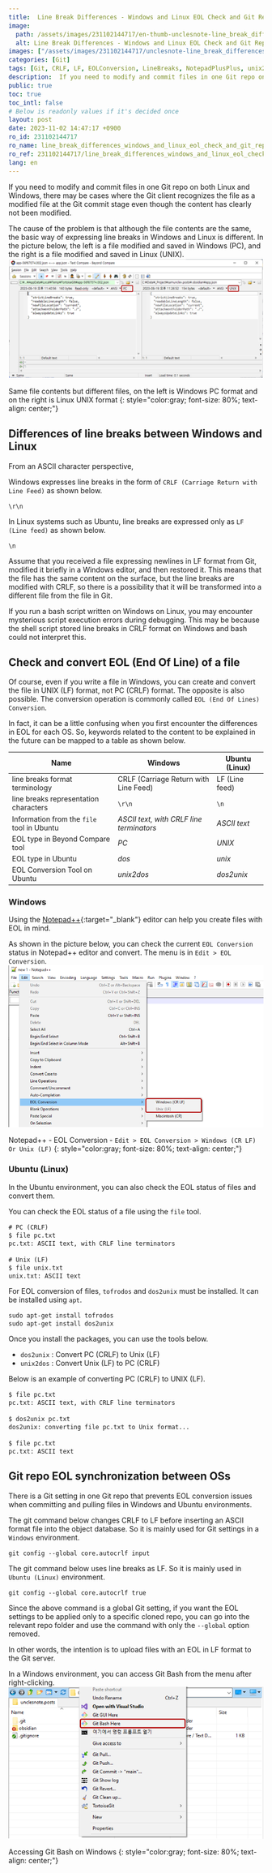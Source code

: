 ```yaml
---
title:  Line Break Differences - Windows and Linux EOL Check and Git Repo Sync
image:
  path: /assets/images/231102144717/en-thumb-unclesnote-line_break_differences_windows_and_linux_eol_check_and_git_repo_sync.png
  alt: Line Break Differences - Windows and Linux EOL Check and Git Repo Sync
images: ["/assets/images/231102144717/unclesnote-line_break_differences_windows_and_linux_eol_check_and_git_repo_sync-same_file_contents_but_different_files_on_the_left_is_windows_pc_format_and_on_the_right_is_linux_unix_format.png", "/assets/images/231102144717/unclesnote-line_break_differences_windows_and_linux_eol_check_and_git_repo_sync-notepad++-eol_conversion-edit_eol_conversion_windows_cr_lf_or_unix_lf.png", "/assets/images/231102144717/unclesnote-line_break_differences_windows_and_linux_eol_check_and_git_repo_sync-accessing_git_bash_on_windows.png"]
categories: [Git]
tags: [Git, CRLF, LF, EOLConversion, LineBreaks, NotepadPlusPlus, unix2dos, dos2unix]
description:  If you need to modify and commit files in one Git repo on both Linux and Windows, there may be cases where the Git client recognizes the file as a modified
public: true
toc: true
toc_intl: false
# Below is readonly values if it's decided once
layout: post
date: 2023-11-02 14:47:17 +0900
ro_id: 231102144717
ro_name: line_break_differences_windows_and_linux_eol_check_and_git_repo_sync
ro_ref: 231102144717/line_break_differences_windows_and_linux_eol_check_and_git_repo_sync
lang: en
---
```

If you need to modify and commit files in one Git repo on both Linux and Windows, there may be cases where the Git client recognizes the file as a modified file at the Git commit stage even though the content has clearly not been modified.  

The cause of the problem is that although the file contents are the same, the basic way of expressing line breaks in Windows and Linux is different. In the picture below, the left is a file modified and saved in Windows (PC), and the right is a file modified and saved in Linux (UNIX).  
![Same file contents but different files, on the left is Windows PC format and on the right is Linux UNIX format](/assets/images/231102144717/unclesnote-line_break_differences_windows_and_linux_eol_check_and_git_repo_sync-same_file_contents_but_different_files_on_the_left_is_windows_pc_format_and_on_the_right_is_linux_unix_format.png)  

Same file contents but different files, on the left is Windows PC format and on the right is Linux UNIX format
{: style="color:gray; font-size: 80%; text-align: center;"}

## Differences of line breaks between Windows and Linux
From an ASCII character perspective,  

Windows expresses line breaks in the form of `CRLF (Carriage Return with Line Feed)` as shown below.  

```text
\r\n
```
In Linux systems such as Ubuntu, line breaks are expressed only as `LF (Line feed)` as shown below.  

```text
\n
```
Assume that you received a file expressing newlines in LF format from Git, modified it briefly in a Windows editor, and then restored it. This means that the file has the same content on the surface, but the line breaks are modified with CRLF, so there is a possibility that it will be transformed into a different file from the file in Git.  

If you run a bash script written on Windows on Linux, you may encounter mysterious script execution errors during debugging. This may be because the shell script stored line breaks in CRLF format on Windows and bash could not interpret this.  
## Check and convert EOL (End Of Line) of a file
Of course, even if you write a file in Windows, you can create and convert the file in UNIX (LF) format, not PC (CRLF) format. The opposite is also possible. The conversion operation is commonly called `EOL (End Of Lines) Conversion`.  

In fact, it can be a little confusing when you first encounter the differences in EOL for each OS. So, keywords related to the content to be explained in the future can be mapped to a table as shown below.  

| Name                                       | Windows                                  | Ubuntu (Linux) |
| ------------------------------------------ | ---------------------------------------- | -------------- |
| line breaks format terminology             | CRLF (Carriage Return with Line Feed)    | LF (Line feed) |
| line breaks representation characters      | `\r\n`                                   | `\n`           |
| Information from the `file` tool in Ubuntu   | _ASCII text, with CRLF line terminators_ | _ASCII text_   |
| EOL type in Beyond Compare tool            | _PC_                                     | _UNIX_         |
| EOL type in Ubuntu                         | _dos_                                    | _unix_         |
| EOL Conversion Tool on Ubuntu              | _unix2dos_                               | _dos2unix_     |

### Windows
Using the [Notepad++](https://notepad-plus-plus.org/downloads){:target="_blank"} editor can help you create files with EOL in mind.  

As shown in the picture below, you can check the current `EOL Conversion` status in Notepad++ editor and convert. The menu is in `Edit > EOL Conversion`.  
![Notepad++ - EOL Conversion - `Edit > EOL Conversion > Windows (CR LF) Or Unix (LF)`](/assets/images/231102144717/unclesnote-line_break_differences_windows_and_linux_eol_check_and_git_repo_sync-notepad++-eol_conversion-edit_eol_conversion_windows_cr_lf_or_unix_lf.png)  

Notepad++ - EOL Conversion - `Edit > EOL Conversion > Windows (CR LF) Or Unix (LF)`
{: style="color:gray; font-size: 80%; text-align: center;"}

### Ubuntu (Linux)
In the Ubuntu environment, you can also check the EOL status of files and convert them.  

You can check the EOL status of a file using the `file` tool.  

```shell
# PC (CRLF)
$ file pc.txt 
pc.txt: ASCII text, with CRLF line terminators

# Unix (LF)
$ file unix.txt 
unix.txt: ASCII text
```
For EOL conversion of files, `tofrodos` and `dos2unix` must be installed. It can be installed using `apt`.  

```shell
sudo apt-get install tofrodos
sudo apt-get install dos2unix
```
Once you install the packages, you can use the tools below.  
- `dos2unix` : Convert PC (CRLF) to Unix (LF)
- `unix2dos` : Convert Unix (LF) to PC (CRLF)

Below is an example of converting PC (CRLF) to UNIX (LF).  

```shell
$ file pc.txt 
pc.txt: ASCII text, with CRLF line terminators

$ dos2unix pc.txt 
dos2unix: converting file pc.txt to Unix format...

$ file pc.txt 
pc.txt: ASCII text

```
## Git repo EOL synchronization between OSs
There is a Git setting in one Git repo that prevents EOL conversion issues when committing and pulling files in Windows and Ubuntu environments.  

The git command below changes CRLF to LF before inserting an ASCII format file into the object database. So it is mainly used for Git settings in a `Windows` environment.  

```shell
git config --global core.autocrlf input 
```
The git command below uses line breaks as LF. So it is mainly used in `Ubuntu (Linux)` environment.  

```shell
git config --global core.autocrlf true
```
Since the above command is a global Git setting, if you want the EOL settings to be applied only to a specific cloned repo, you can go into the relevant repo folder and use the command with only the `--global` option removed.  

In other words, the intention is to upload files with an EOL in LF format to the Git server.  

In a Windows environment, you can access Git Bash from the menu after right-clicking.  
![Accessing Git Bash on Windows](/assets/images/231102144717/unclesnote-line_break_differences_windows_and_linux_eol_check_and_git_repo_sync-accessing_git_bash_on_windows.png)  

Accessing Git Bash on Windows
{: style="color:gray; font-size: 80%; text-align: center;"}

